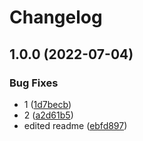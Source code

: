 # Changelog

## 1.0.0 (2022-07-04)


### Bug Fixes

* 1 ([1d7becb](https://github.com/elaheabs/my-github-actions/commit/1d7becb19a4f07a43a34323483029541c8b0c225))
* 2 ([a2d61b5](https://github.com/elaheabs/my-github-actions/commit/a2d61b519399cc66b3a1cbc0552695f5b1af1f62))
* edited readme ([ebfd897](https://github.com/elaheabs/my-github-actions/commit/ebfd8971fc391ce383faabd7e684f53bbe3c4486))
